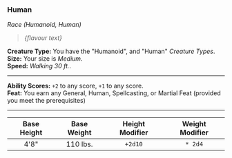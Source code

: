 ### Human
*Race (Humanoid, Human)*

> *{flavour text}*

**Creature Type:** You have the "Humanoid", and "Human" *Creature Types*.  
**Size:** Your size is *Medium*.  
**Speed:** *Walking 30 ft.*.  

---

**Ability Scores:** `+2` to any score, `+1` to any score.  
**Feat:** You earn any General, Human, Spellcasting, or Martial Feat (provided you meet the prerequisites)  

---

| Base Height | Base Weight | Height Modifier | Weight Modifier |
|:-----------:|:-----------:|:---------------:|:---------------:|
|    4'8"     |  110 lbs.   |     `+2d10`     |     `* 2d4`     |
